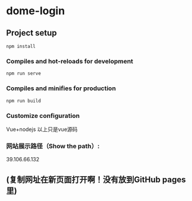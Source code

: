 # dome-login

## Project setup
```
npm install
```

### Compiles and hot-reloads for development
```
npm run serve
```

### Compiles and minifies for production
```
npm run build
```

### Customize configuration
Vue+nodejs
以上只是vue源码

### 网站展示路径（Show the path）:
39.106.66.132
## (复制网址在新页面打开啊！没有放到GitHub pages里)
